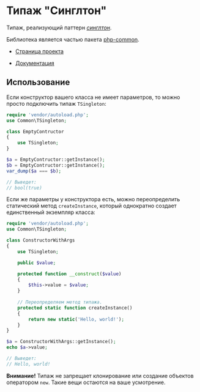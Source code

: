 # Типаж "Синглтон"

Типаж, реализующий паттерн *[синглтон](https://ru.wikipedia.org/wiki/%D0%9E%D0%B4%D0%B8%D0%BD%D0%BE%D1%87%D0%BA%D0%B0_(%D1%88%D0%B0%D0%B1%D0%BB%D0%BE%D0%BD_%D0%BF%D1%80%D0%BE%D0%B5%D0%BA%D1%82%D0%B8%D1%80%D0%BE%D0%B2%D0%B0%D0%BD%D0%B8%D1%8F))*.

Библиотека является частью пакета [php-common](#).

* [Страница проекта](https://github.com/gleb-mihalkov/php-common-singleton/)

* [Документация](https://gleb-mihalkov.github.io/php-common-singleton/)

## Использование

Если конструктор вашего класса не имеет параметров, то можно просто подключить типаж `TSingleton`:

```php
require 'vendor/autoload.php';
use Common\TSingleton;

class EmptyContructor
{
    use TSingleton;
}

$a = EmptyContructor::getInstance();
$b = EmptyContructor::getInstance();
var_dump($a === $b);

// Выведет:
// bool(true)
```

Если же параметры у конструктора есть, можно переопределить статический метод `createInstance`, который однократно создает единственный экземпляр класса:

```php
require 'vendor/autoload.php';
use Common\TSingleton;

class ConstructorWithArgs
{
    use TSingleton;

    public $value;

    protected function __construct($value)
    {
        $this->value = $value;
    }
    
    // Переопределяем метод типажа.
    protected static function createInstance()
    {
        return new static('Hello, world!');
    }
}

$a = ConstructorWithArgs::getInstance();
echo $a->value;

// Выведет:
// Hello, world!
```

**Внимание!** Типаж не запрещает клонирование или создание объектов оператором `new`. Такие вещи остаются на ваше усмотрение.